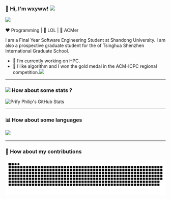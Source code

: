 ### 👋 Hi, I'm wxyww!  <img src="https://github.com/TheDudeThatCode/TheDudeThatCode/blob/master/Assets/Earth.gif" width="24px">

 ![](https://codeforces-readme-stats.vercel.app/api/badge?username=wxyww)

:heart: Programming | :blue_heart: LOL | :yellow_heart: ACMer 

I am a Final Year Software Engineering Student at  Shandong University. I am also a prospective graduate student for the of Tsinghua Shenzhen International Graduate School.

- 🔭 I’m currently working on HPC.
- 🌱 I like algorithm and I won the gold medal in the ACM-ICPC regional competition.<img src="https://media.giphy.com/media/WUlplcMpOCEmTGBtBW/giphy.gif" width="30">

----

### <img src="https://media.giphy.com/media/VgCDAzcKvsR6OM0uWg/giphy.gif" width="50"> How about some stats ?

![Prify Philip's GitHub Stats](https://github-readme-stats.vercel.app/api?username=wxyww2049&hide=["stars"]&show_icons=true)

-------

### 📊 **How about some languages**

![](https://github-readme-stats.vercel.app/api/top-langs/?username=wxyww2049&hide=html,css,scss&layout=compact)

---

### 🤠 How about my contributions

![github-user-contribution](https://raw.githubusercontent.com/wxyww2049/wxyww2049/refs/heads/output/github-contribution-grid-snake.svg)
